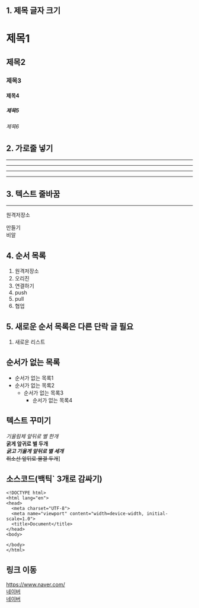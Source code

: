 ## 1. 제목 글자 크기
# 제목1
## 제목2
### 제목3
#### 제목4
##### 제목5
###### 제목6
## 2. 가로줄 넣기 <!-- -, * 3개 이상-->
----
***
--------
********
## 3. 텍스트 줄바꿈
------
원격저장소

만들기<br>
비알

## 4. 순서 목록

1. 원격저장소
2. 오리진
3. 연결하기
4. push
5. pull 
6. 협업

## 5. 새로운 순서 목록은 다른 단락 글 필요
1. 새로운 리스트

## 순서가 없는 목록
* 순서가 없는 목록1
* 순서가 없는 목록2
  * 순서가 없는 목록3
    * 순서가 없는 목록4   

## 텍스트 꾸미기
*기울림체 앞뒤로 별 한개*<br>
**굵게 앞귀로 별 두개**<br>
***굵고 기울게 앞뒤로 별 세개***<br>
~~취소선 앞뒤로 물결 두개~~]

## 소스코드(백틱` 3개로 감싸기)
```
<!DOCTYPE html>
<html lang="en">
<head>
  <meta charset="UTF-8">
  <meta name="viewport" content="width=device-width, initial-scale=1.0">
  <title>Document</title>
</head>
<body>
  
</body>
</html>
```
## 링크 이동
<https://www.naver.com/><br>
[네이버](naver.com)<br>
[네이버](naver.com, "네이버로 이동합니다.")

